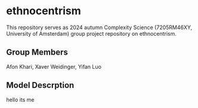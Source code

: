 # ethnocentrism
This repository serves as 2024 autumn Complexity Science (7205RM46XY, University of Amsterdam) group project repository on ethnocentrism.

## Group Members

Afon Khari, Xaver Weidinger, Yifan Luo

## Model Descrption

hello its me
